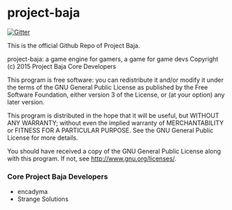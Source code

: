 # project-baja

[![Gitter](https://badges.gitter.im/Join%20Chat.svg)](https://gitter.im/encadyma/project-baja?utm_source=badge&utm_medium=badge&utm_campaign=pr-badge&utm_content=badge)

This is the official Github Repo of Project Baja.

project-baja: a game engine for gamers, a game for game devs
Copyright (c) 2015 Project Baja Core Developers

This program is free software: you can redistribute it and/or modify
it under the terms of the GNU General Public License as published by
the Free Software Foundation, either version 3 of the License, or
(at your option) any later version.

This program is distributed in the hope that it will be useful,
but WITHOUT ANY WARRANTY; without even the implied warranty of
MERCHANTABILITY or FITNESS FOR A PARTICULAR PURPOSE.  See the
GNU General Public License for more details.

You should have received a copy of the GNU General Public License
along with this program.  If not, see <http://www.gnu.org/licenses/>.



### Core Project Baja Developers

- encadyma
- Strange Solutions